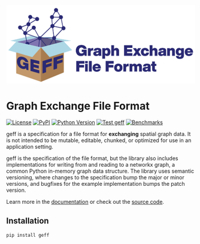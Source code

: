 ![](docs/images/GEFF_HorizontalLogo_RGB.png)

# Graph Exchange File Format 

<!--intro-start-->

[![License](https://img.shields.io/pypi/l/geff.svg?color=green)](https://github.com/live-image-tracking-tools/geff/raw/main/LICENSE)
[![PyPI](https://img.shields.io/pypi/v/geff.svg?color=green)](https://pypi.org/project/geff)
[![Python Version](https://img.shields.io/pypi/pyversions/geff.svg?color=green)](https://python.org)
[![Test geff](https://github.com/live-image-tracking-tools/geff/actions/workflows/ci.yaml/badge.svg)](https://github.com/live-image-tracking-tools/geff/actions/workflows/ci.yaml)
[![Benchmarks](https://img.shields.io/endpoint?url=https://codspeed.io/badge.json)](https://codspeed.io/live-image-tracking-tools/geff)

geff is a specification for a file format for **exchanging** spatial graph data. It is not intended to be mutable, editable, chunked, or optimized for use in an application setting.

geff is the specification of the file format, but the library also includes implementations for writing from and reading to a networkx graph, a common Python in-memory graph data structure. The library uses semantic versioning, where changes to the specification bump the major or minor versions, and bugfixes for the example implementation bumps the patch version.

Learn more in the [documentation](https://live-image-tracking-tools.github.io/geff/latest/) or check out the [source code](https://github.com/live-image-tracking-tools/geff).

## Installation

```
pip install geff
```
<!--intro-end-->
